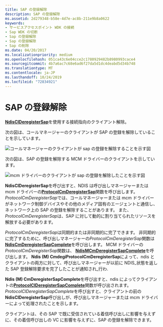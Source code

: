 ```yaml
---
title: SAP の登録解除
description: SAP の登録解除
ms.assetid: 2d279348-b58e-4d7e-ac8b-211e9b8a0622
keywords:
- サービスアクセスポイント WDK の接続
- Sap WDK の切断
- Sap の登録解除
- Sap の登録解除
- Sap の削除
ms.date: 04/20/2017
ms.localizationpriority: medium
ms.openlocfilehash: 051ca43c6e04cce2c1780929482b8980993cace4
ms.sourcegitcommit: 4b7a6ac7c68e6ad6f27da5d1dc4deabd5d34b748
ms.translationtype: MT
ms.contentlocale: ja-JP
ms.lasthandoff: 10/24/2019
ms.locfileid: "72834921"
---
```

# <a name="deregistering-a-sap"></a>SAP の登録解除





[**NdisClDeregisterSap**](https://docs.microsoft.com/windows-hardware/drivers/ddi/ndis/nf-ndis-ndisclderegistersap)を使用する接続指向のクライアント解除。

次の図は、コールマネージャーのクライアントが SAP の登録を解除していることを示しています。

![コールマネージャーのクライアントが sap の登録を解除することを示す図](images/cm-04.png)

次の図は、SAP の登録を解除する MCM ドライバーのクライアントを示しています。

![mcm ドライバーのクライアントが sap の登録を解除したことを示す図](images/fig1-04.png)

**NdisClDeregisterSap**を呼び出すと、NDIS は呼び出しマネージャーまたは mcm ドライバーの[**ProtocolCmDeregisterSap**](https://docs.microsoft.com/windows-hardware/drivers/ddi/ndis/nc-ndis-protocol_cm_deregister_sap)関数を呼び出します。 *ProtocolCmDeregisterSap*では、コールマネージャーまたは mcm ドライバーがネットワーク制御デバイスやその他のメディア固有のエージェントと通信し、ネットワーク上の SAP の登録を解除することがあります。 また、 *ProtocolCmDeregisterSap*は、SAP に対して動的に割り当てられたリソースを解放する必要があります。

*ProtocolCmDeregisterSap*は同期的または非同期的に完了できます。 非同期的に完了するために、呼び出しマネージャーの*ProtocolCmDeregisterSap*関数は[**NdisCmDeregisterSapComplete**](https://docs.microsoft.com/windows-hardware/drivers/ddi/ndis/nf-ndis-ndiscmderegistersapcomplete)を呼び出します。 MCM ドライバーの*ProtocolCmDeregisterSap*関数は、 [**NdisMCmDeregisterSapComplete**](https://docs.microsoft.com/windows-hardware/drivers/ddi/ndis/nf-ndis-ndismcmderegistersapcomplete)を呼び出します。 **Ndis (M) CmdegiProtocolCmDeregisterSap**によって、ndis とクライアントの両方に対して、呼び出しマネージャーが以前に NDIS\_状態を返した SAP 登録解除要求を完了したことが通知され\_行わ.

**Ndis (M) CmDeregisterSapComplete**を呼び出すと、ndis によってクライアントの[**ProtocolClDeregisterSapComplete**](https://docs.microsoft.com/windows-hardware/drivers/ddi/ndis/nc-ndis-protocol_cl_deregister_sap_complete)関数が呼び出されます。 *ProtocolClDeregisterSapComplete*を呼び出すと、クライアントの前の**NdisClDeregisterSap**呼び出しが、呼び出しマネージャーまたは mcm ドライバーによって処理されたことを示します。

クライアントは、その SAP で既に受信されている着信呼び出しに影響を与えずに、その着信呼び出しの VC に影響を与えずに、SAP の登録を解除できます。

 

 





